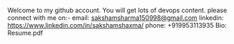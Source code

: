 Welcome to my github account.
You will get lots of devops content.
please connect with me on:-
email: sakshamsharma150998@gmail.com
linkedin: https://www.linkedin.com/in/sakshamshaxma/
phone: +919953113935
Bio: Resume.pdf
